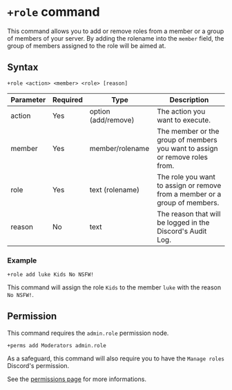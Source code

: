 # `+role` command
This command allows you to add or remove roles from a member or a group of members of your server.
By adding the rolename into the `member` field, the group of members assigned to the role will be aimed at.

## Syntax
```
+role <action> <member> <role> [reason]
```
Parameter | Required |        Type        | Description
----------|----------|--------------------|--------------------------------------------------
action    | Yes      | option (add/remove)| The action you want to execute.
member    | Yes      | member/rolename    | The member or the group of members you want to assign or remove roles from.
role      | Yes      | text (rolename)    | The role you want to assign or remove from a member or a group of members.
reason    | No       | text               | The reason that will be logged in the Discord's Audit Log.

### Example
```
+role add luke Kids No NSFW!
```
This command will assign the role `Kids` to the member `luke` with the reason `No NSFW!`.

## Permission
This command requires the `admin.role` permission node.
```
+perms add Moderators admin.role
```
As a safeguard, this command will also require you to have the `Manage roles` Discord's permission.

See the [permissions page](/permissions.md) for more informations.
